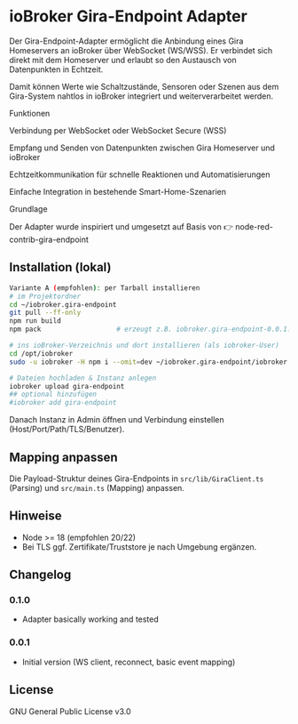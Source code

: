 # ioBroker Gira-Endpoint Adapter

Der Gira-Endpoint-Adapter ermöglicht die Anbindung eines Gira Homeservers an ioBroker über WebSocket (WS/WSS).
Er verbindet sich direkt mit dem Homeserver und erlaubt so den Austausch von Datenpunkten in Echtzeit.

Damit können Werte wie Schaltzustände, Sensoren oder Szenen aus dem Gira-System nahtlos in ioBroker integriert und weiterverarbeitet werden.

Funktionen

Verbindung per WebSocket oder WebSocket Secure (WSS)

Empfang und Senden von Datenpunkten zwischen Gira Homeserver und ioBroker

Echtzeitkommunikation für schnelle Reaktionen und Automatisierungen

Einfache Integration in bestehende Smart-Home-Szenarien

Grundlage

Der Adapter wurde inspiriert und umgesetzt auf Basis von
👉 node-red-contrib-gira-endpoint

## Installation (lokal)

```bash
Variante A (empfohlen): per Tarball installieren 
# im Projektordner
cd ~/iobroker.gira-endpoint
git pull --ff-only
npm run build
npm pack                   # erzeugt z.B. iobroker.gira-endpoint-0.0.1.tgz

# ins ioBroker-Verzeichnis und dort installieren (als iobroker-User)
cd /opt/iobroker
sudo -u iobroker -H npm i --omit=dev ~/iobroker.gira-endpoint/iobroker.gira-endpoint-0.0.1.tgz

# Dateien hochladen & Instanz anlegen
iobroker upload gira-endpoint
## optional hinzufügen
#iobroker add gira-endpoint

```

Danach Instanz in Admin öffnen und Verbindung einstellen (Host/Port/Path/TLS/Benutzer).

## Mapping anpassen

Die Payload-Struktur deines Gira-Endpoints in `src/lib/GiraClient.ts` (Parsing) und `src/main.ts` (Mapping) anpassen.

## Hinweise

- Node >= 18 (empfohlen 20/22)
- Bei TLS ggf. Zertifikate/Truststore je nach Umgebung ergänzen.

## Changelog

### 0.1.0
* Adapter basically working and tested

### 0.0.1
* Initial version (WS client, reconnect, basic event mapping)

## License
GNU General Public License v3.0
